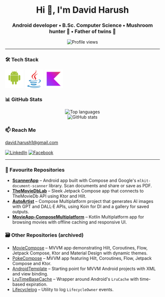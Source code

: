 <h1 align="center">Hi 👋, I'm David Harush</h1>
<h3 align="center">Android developer • B.Sc. Computer Science • Mushroom hunter 🍄 • Father of twins 💪</h3>

<p align="center">
  <img src="https://komarev.com/ghpvc/?username=davidHarush&style=flat-square" alt="Profile views" />
</p>

---

### 🛠️ Tech Stack
<p>
  <img src="https://raw.githubusercontent.com/devicons/devicon/master/icons/android/android-original-wordmark.svg" alt="Android" width="60" height="60"/>
  <img src="https://raw.githubusercontent.com/devicons/devicon/master/icons/java/java-original.svg" alt="Java" width="60" height="60"/>
  <img src="https://raw.githubusercontent.com/devicons/devicon/master/icons/kotlin/kotlin-original.svg" alt="Kotlin" width="60" height="60"/>
</p>

### 📊 GitHub Stats
<p align="center">
  <img src="https://github-readme-stats.vercel.app/api/top-langs?username=davidHarush&hide=python&show_icons=true&theme=buefy&layout=compact" alt="Top languages"/>
  <br/>
  <img src="https://github-readme-stats.vercel.app/api?username=davidHarush&show_icons=true&theme=buefy" alt="GitHub stats"/>
</p>

### 📫 Reach Me
<p>
  <a href="mailto:david.harush1@gmail.com">david.harush1@gmail.com</a>
</p>
<p>
  <a href="https://linkedin.com/in/dharush" target="_blank"><img align="center" src="https://raw.githubusercontent.com/rahuldkjain/github-profile-readme-generator/master/src/images/icons/Social/linked-in-alt.svg" alt="LinkedIn" height="30" width="40"/></a>
  <a href="https://fb.com/davidharush83" target="_blank"><img align="center" src="https://raw.githubusercontent.com/rahuldkjain/github-profile-readme-generator/master/src/images/icons/Social/facebook.svg" alt="Facebook" height="30" width="40"/></a>
</p>

---

### 🚀 Favourite Repositories
- **[ScannerApp](https://github.com/davidHarush/ScannerApp.git)** – Android app built with Compose and Google's `mlkit-document-scanner` library. Scan documents and share or save as PDF.
- **[TheMovieDbLab](https://github.com/davidHarush/TheMovieDbLab.git)** – Sleek Jetpack Compose app that connects to TheMovieDb API using Ktor and Hilt.
- **[AutoArtist](https://github.com/davidHarush/AutoArtist)** – Compose Multiplatform project that generates AI images with GPT and DALL·E APIs, using Koin for DI and a gallery for saved outputs.
- **[MovieApp-ComposeMultiplatform](https://github.com/davidHarush/MovieApp-ComposeMultiplatform)** – Kotlin Multiplatform app for browsing movies with offline caching and responsive UI.

### 🗃️ Other Repositories (archived)
- [MovieCompose](https://github.com/davidHarush/MovieCompose) – MVVM app demonstrating Hilt, Coroutines, Flow, Jetpack Compose, Ktor and Material Design with dynamic themes.
- [PokeCompose](https://github.com/davidHarush/PokeCompose) – MVVM app featuring Hilt, Coroutines, Flow, Jetpack Compose and Ktor.
- [AndroidTemplate](https://github.com/davidHarush/AndroidTemplate) – Starting point for MVVM Android projects with XML and view binding.
- [LruTimeBaseCache](https://github.com/davidHarush/LruTimeBaseCache) – Wrapper around Android's `LruCache` with time-based expiration.
- [Lifecyclelog](https://github.com/davidHarush/Lifecyclelog) – Utility to log `LifecycleOwner` events.
